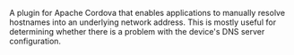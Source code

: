A plugin for Apache Cordova that enables applications to manually resolve hostnames into an underlying network address. This is mostly useful for determining whether there is a problem with the device's DNS server configuration.
